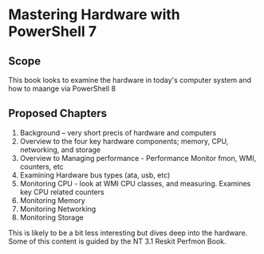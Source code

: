 # Mastering Hardware with PowerShell 7

## Scope

This book looks to examine the hardware in today's computer system and how to maange via PowerShell 8


## Proposed Chapters

1. Background – very short precis of hardware and computers
2. Overview to the four key hardware components; memory, CPU, networking, and storage
3. Overview to Managing performance - Performance Monitor fmon, WMI, counters, etc
4. Examining Hardware bus types (ata, usb, etc)
5. Monitoring CPU - look at WMI CPU classes, and measuring. Examines key CPU related counters 
6. Monitoring Memory
7. Monitoring Networking
8. Monitoring Storage

This is likely to be a bit less interesting but dives deep into the hardware.
Some of this content is guided by the NT 3.1 Reskit Perfmon Book.